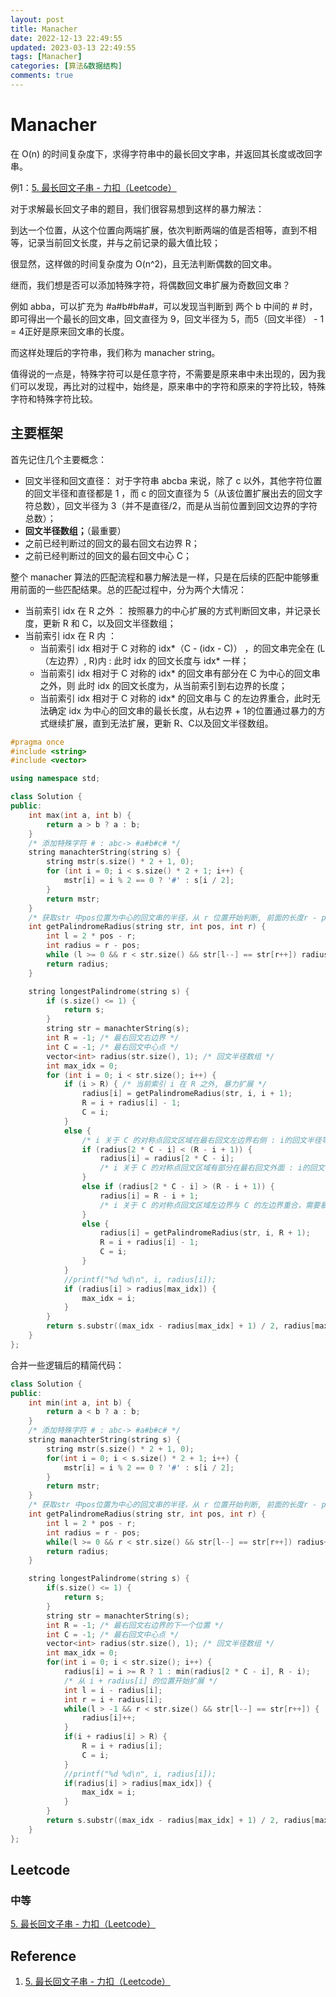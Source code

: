 ```yaml
---
layout: post
title: Manacher
date: 2022-12-13 22:49:55
updated: 2023-03-13 22:49:55
tags: [Manacher]
categories: [算法&数据结构]
comments: true
---
```


# Manacher

在 O(n) 的时间复杂度下，求得字符串中的最长回文字串，并返回其长度或改回字串。

例1：[5. 最长回文子串 - 力扣（Leetcode）](https://leetcode.cn/problems/longest-palindromic-substring/description/)

对于求解最长回文子串的题目，我们很容易想到这样的暴力解法：

到达一个位置，从这个位置向两端扩展，依次判断两端的值是否相等，直到不相等，记录当前回文长度，并与之前记录的最大值比较；

很显然，这样做的时间复杂度为 O(n^2)，且无法判断偶数的回文串。

继而，我们想是否可以添加特殊字符，将偶数回文串扩展为奇数回文串？

例如 abba，可以扩充为 #a#b#b#a#，可以发现当判断到 两个 b 中间的 # 时，即可得出一个最长的回文串，回文直径为 9，回文半径为 5，而5（回文半径） - 1 = 4正好是原来回文串的长度。

而这样处理后的字符串，我们称为 manacher string。

值得说的一点是，特殊字符可以是任意字符，不需要是原来串中未出现的，因为我们可以发现，再比对的过程中，始终是，原来串中的字符和原来的字符比较，特殊字符和特殊字符比较。

## 主要框架

首先记住几个主要概念：

- 回文半径和回文直径：
  对于字符串 abcba 来说，除了 c 以外，其他字符位置的回文半径和直径都是 1 ，而 c 的回文直径为 5（从该位置扩展出去的回文字符总数），回文半径为 3（并不是直径/2，而是从当前位置到回文边界的字符总数）；
- **回文半径数组；**（最重要）
- 之前已经判断过的回文的最右回文右边界 R；
- 之前已经判断过的回文的最右回文中心 C；

整个 manacher 算法的匹配流程和暴力解法是一样，只是在后续的匹配中能够重用前面的一些匹配结果。总的匹配过程中，分为两个大情况：

- 当前索引 idx 在 R 之外 ： 按照暴力的中心扩展的方式判断回文串，并记录长度，更新 R 和 C，以及回文半径数组；
- 当前索引 idx 在 R 内 ：
  - 当前索引 idx 相对于 C 对称的 idx\*（C - (idx - C)） ，的回文串完全在 (L（左边界）, R)内 : 此时 idx 的回文长度与 idx\* 一样；
  - 当前索引 idx 相对于 C 对称的 idx\* 的回文串有部分在 C 为中心的回文串之外，则 此时 idx 的回文长度为，从当前索引到右边界的长度；
  - 当前索引 idx 相对于 C 对称的 idx\* 的回文串与 C 的左边界重合，此时无法确定 idx 为中心的回文串的最长长度，从右边界 + 1的位置通过暴力的方式继续扩展，直到无法扩展，更新 R、C以及回文半径数组。

```c++
#pragma once
#include <string>
#include <vector>

using namespace std;

class Solution {
public:
	int max(int a, int b) {
		return a > b ? a : b;
	}
	/* 添加特殊字符 # : abc-> #a#b#c# */
	string manachterString(string s) {
		string mstr(s.size() * 2 + 1, 0);
		for (int i = 0; i < s.size() * 2 + 1; i++) {
			mstr[i] = i % 2 == 0 ? '#' : s[i / 2];
		}
		return mstr;
	}
	/* 获取str 中pos位置为中心的回文串的半径，从 r 位置开始判断, 前面的长度r - pos认为是回文  */
	int getPalindromeRadius(string str, int pos, int r) {
		int l = 2 * pos - r;
		int radius = r - pos;
		while (l >= 0 && r < str.size() && str[l--] == str[r++]) radius++;
		return radius;
	}

	string longestPalindrome(string s) {
		if (s.size() <= 1) {
			return s;
		}
		string str = manachterString(s);
		int R = -1; /* 最右回文右边界 */
		int C = -1; /* 最右回文中心点 */
		vector<int> radius(str.size(), 1); /* 回文半径数组 */
		int max_idx = 0;
		for (int i = 0; i < str.size(); i++) {
			if (i > R) { /* 当前索引 i 在 R 之外, 暴力扩展 */
				radius[i] = getPalindromeRadius(str, i, i + 1);
				R = i + radius[i] - 1;
				C = i;
			}
			else {
				/* i 关于 C 的对称点回文区域在最右回文左边界右侧 : i的回文半径等于对称点半径 */
				if (radius[2 * C - i] < (R - i + 1)) {
					radius[i] = radius[2 * C - i];
					/* i 关于 C 的对称点回文区域有部分在最右回文外面 : i的回文半径等于i到右边界 */
				}
				else if (radius[2 * C - i] > (R - i + 1)) {
					radius[i] = R - i + 1;
					/* i 关于 C 的对称点回文区域左边界与 C 的左边界重合，需要暴力扩充判断 i 边界 */
				}
				else {
					radius[i] = getPalindromeRadius(str, i, R + 1);
					R = i + radius[i] - 1;
					C = i;
				}
			}
			//printf("%d %d\n", i, radius[i]);
			if (radius[i] > radius[max_idx]) {
				max_idx = i;
			}
		}
		return s.substr((max_idx - radius[max_idx] + 1) / 2, radius[max_idx] - 1);
	}
};
```

合并一些逻辑后的精简代码：

```c++
class Solution {
public:
    int min(int a, int b) {
        return a < b ? a : b;
    }
    /* 添加特殊字符 # : abc-> #a#b#c# */
    string manachterString(string s) {
        string mstr(s.size() * 2 + 1, 0);
        for(int i = 0; i < s.size() * 2 + 1; i++) {
            mstr[i] = i % 2 == 0 ? '#' : s[i / 2];
        }
        return mstr;
    }
    /* 获取str 中pos位置为中心的回文串的半径，从 r 位置开始判断, 前面的长度r - pos认为是回文  */
    int getPalindromeRadius(string str, int pos, int r) {
        int l = 2 * pos - r;
        int radius = r - pos;
        while(l >= 0 && r < str.size() && str[l--] == str[r++]) radius++;
        return radius;
    }

    string longestPalindrome(string s) { 
        if(s.size() <= 1) {
            return s;
        }   
        string str = manachterString(s);
        int R = -1; /* 最右回文右边界的下一个位置 */
        int C = -1; /* 最右回文中心点 */
        vector<int> radius(str.size(), 1); /* 回文半径数组 */
        int max_idx = 0;
        for(int i = 0; i < str.size(); i++) {
            radius[i] = i >= R ? 1 : min(radius[2 * C - i], R - i);
            /* 从 i + radius[i] 的位置开始扩展 */
            int l = i - radius[i];
            int r = i + radius[i];
            while(l > -1 && r < str.size() && str[l--] == str[r++]) {
                radius[i]++;
            }
            if(i + radius[i] > R) {
                R = i + radius[i];
                C = i;
            }
            //printf("%d %d\n", i, radius[i]);
            if(radius[i] > radius[max_idx]) {
                max_idx = i;
            }
        }
        return s.substr((max_idx - radius[max_idx] + 1) / 2, radius[max_idx] - 1);
    }
};
```

## Leetcode

### 中等

[5. 最长回文子串 - 力扣（Leetcode）](https://leetcode.cn/problems/longest-palindromic-substring/description/)

## Reference 

1. [5. 最长回文子串 - 力扣（Leetcode）](https://leetcode.cn/problems/longest-palindromic-substring/solutions/255195/zui-chang-hui-wen-zi-chuan-by-leetcode-solution/)
